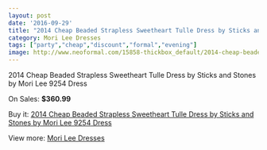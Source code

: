 ```yaml
---
layout: post
date: '2016-09-29'
title: "2014 Cheap Beaded Strapless Sweetheart Tulle Dress by Sticks and Stones by Mori Lee 9254 Dress"
category: Mori Lee Dresses
tags: ["party","cheap","discount","formal","evening"]
image: http://www.neoformal.com/15858-thickbox_default/2014-cheap-beaded-strapless-sweetheart-tulle-dress-by-sticks-and-stones-by-mori-lee-9254-dress.jpg
---
```

2014 Cheap Beaded Strapless Sweetheart Tulle Dress by Sticks and Stones by Mori Lee 9254 Dress

On Sales: **$360.99**
<a href="https://www.neoformal.com/en/mori-lee-dresses-2014/5308-2014-cheap-beaded-strapless-sweetheart-tulle-dress-by-sticks-and-stones-by-mori-lee-9254-dress.html"><amp-img layout="responsive" width="600" height="600" src="//www.neoformal.com/15858-thickbox_default/2014-cheap-beaded-strapless-sweetheart-tulle-dress-by-sticks-and-stones-by-mori-lee-9254-dress.jpg" alt="2014 Cheap Beaded Strapless Sweetheart Tulle Dress by Sticks and Stones by Mori Lee 9254 Dress 0" /></a>
<a href="https://www.neoformal.com/en/mori-lee-dresses-2014/5308-2014-cheap-beaded-strapless-sweetheart-tulle-dress-by-sticks-and-stones-by-mori-lee-9254-dress.html"><amp-img layout="responsive" width="600" height="600" src="//www.neoformal.com/15859-thickbox_default/2014-cheap-beaded-strapless-sweetheart-tulle-dress-by-sticks-and-stones-by-mori-lee-9254-dress.jpg" alt="2014 Cheap Beaded Strapless Sweetheart Tulle Dress by Sticks and Stones by Mori Lee 9254 Dress 1" /></a>
<a href="https://www.neoformal.com/en/mori-lee-dresses-2014/5308-2014-cheap-beaded-strapless-sweetheart-tulle-dress-by-sticks-and-stones-by-mori-lee-9254-dress.html"><amp-img layout="responsive" width="600" height="600" src="//www.neoformal.com/15860-thickbox_default/2014-cheap-beaded-strapless-sweetheart-tulle-dress-by-sticks-and-stones-by-mori-lee-9254-dress.jpg" alt="2014 Cheap Beaded Strapless Sweetheart Tulle Dress by Sticks and Stones by Mori Lee 9254 Dress 2" /></a>
<a href="https://www.neoformal.com/en/mori-lee-dresses-2014/5308-2014-cheap-beaded-strapless-sweetheart-tulle-dress-by-sticks-and-stones-by-mori-lee-9254-dress.html"><amp-img layout="responsive" width="600" height="600" src="//www.neoformal.com/15861-thickbox_default/2014-cheap-beaded-strapless-sweetheart-tulle-dress-by-sticks-and-stones-by-mori-lee-9254-dress.jpg" alt="2014 Cheap Beaded Strapless Sweetheart Tulle Dress by Sticks and Stones by Mori Lee 9254 Dress 3" /></a>
<a href="https://www.neoformal.com/en/mori-lee-dresses-2014/5308-2014-cheap-beaded-strapless-sweetheart-tulle-dress-by-sticks-and-stones-by-mori-lee-9254-dress.html"><amp-img layout="responsive" width="600" height="600" src="//www.neoformal.com/15862-thickbox_default/2014-cheap-beaded-strapless-sweetheart-tulle-dress-by-sticks-and-stones-by-mori-lee-9254-dress.jpg" alt="2014 Cheap Beaded Strapless Sweetheart Tulle Dress by Sticks and Stones by Mori Lee 9254 Dress 4" /></a>

Buy it: [2014 Cheap Beaded Strapless Sweetheart Tulle Dress by Sticks and Stones by Mori Lee 9254 Dress](https://www.neoformal.com/en/mori-lee-dresses-2014/5308-2014-cheap-beaded-strapless-sweetheart-tulle-dress-by-sticks-and-stones-by-mori-lee-9254-dress.html "2014 Cheap Beaded Strapless Sweetheart Tulle Dress by Sticks and Stones by Mori Lee 9254 Dress")

View more: [Mori Lee Dresses](https://www.neoformal.com/en/62-mori-lee-dresses-2014 "Mori Lee Dresses")